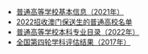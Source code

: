 - [普通高等学校基本信息（2021年）](http://univ.knotes.tech/#/)
- [2022招收澳门保送生的普通高校名单](2022年招收澳门保送生的普通高校名单.md)
- [普通高等学校本科专业目录（2022年）](普通高等学校本科专业目录（2022年）.md)
- [全国第四轮学科评估结果（2017年）](http://cdr.knotes.tech/#/)
